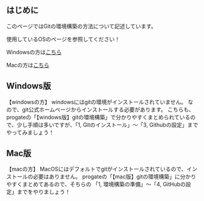 ## はじめに

このページではGitの環境構築の方法について記述しています。

使用しているOSのページを参照してください！

Windowsの方は[こちら](/6.環境構築/#Windows版)

Macの方は[こちら](/6.環境構築/#Mac版)

## Windows版
【windowsの方】
windowsにはgitの環境がインストールされていません。
なので、git公式ホームページからインストールする必要があります。
こちらも、progateの「【windows版】gitの環境構築」で分かりやすくまとめられているので、少し手順は多いですが、「1, Gitのインストール」〜「3, Githubの設定」までやってみましょう！


## Mac版
【macの方】
MacOSにはデフォルトでgitがインストールされているので、インストールの必要はありません。
progateの「【mac版】gitの環境構築」に分かりやすくまとめてあるので、そちらの
「1, 環境構築の準備」〜「4, GitHubの設定」までをやりましょう！

